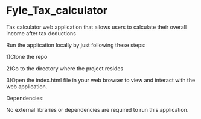 # Fyle_Tax_calculator
Tax calculator web application that allows users to calculate their overall income after tax deductions 

Run the application locally by just following these steps:

1)Clone the repo

2)Go to the directory where the project resides

3)Open the index.html file in your web browser to view and interact with the web application.

Dependencies:

No external libraries or dependencies are required to run this application.
